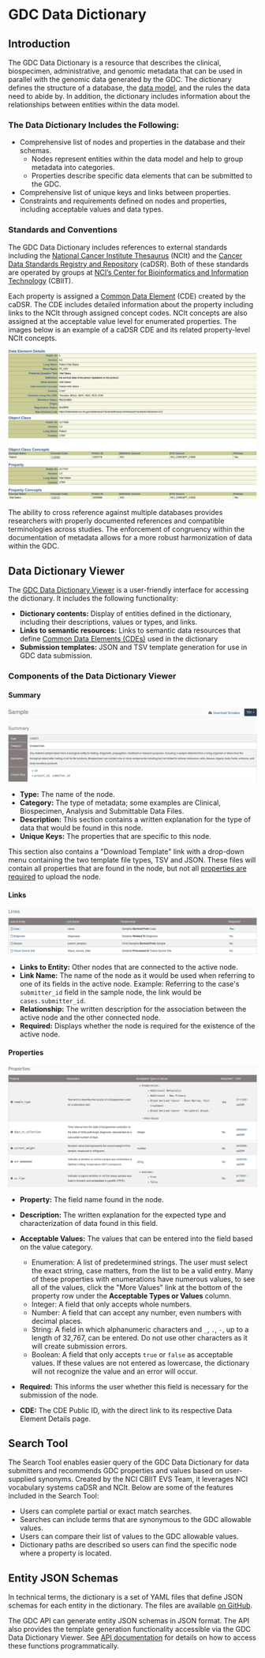 # GDC Data Dictionary


## Introduction

The GDC Data Dictionary is a resource that describes the clinical, biospecimen, administrative, and genomic metadata that can be used in parallel with the genomic data generated by the GDC. The dictionary defines the structure of a database, the [data model](../Data/Data_Model/GDC_Data_Model.md), and the rules the data need to abide by. In addition, the dictionary includes information about the relationships between entities within the data model.

### The Data Dictionary Includes the Following:

* Comprehensive list of nodes and properties in the database and their schemas.
    * Nodes represent entities within the data model and help to group metadata into categories.
    * Properties describe specific data elements that can be submitted to the GDC.
* Comprehensive list of unique keys and links between properties.
* Constraints and requirements defined on nodes and properties, including acceptable values and data types.

### Standards and Conventions

The GDC Data Dictionary includes references to external standards including the [National Cancer Institute Thesaurus](https://ncit.nci.nih.gov/ncitbrowser/) (NCIt) and the [Cancer Data Standards Registry and Repository](https://wiki.nci.nih.gov/display/caDSR/caDSR+Wiki) (caDSR). Both of these standards are operated by groups at [NCI’s Center for Bioinformatics and Information Technology](https://cbiit.cancer.gov/) (CBIIT). 

Each property is assigned a [Common Data Element](https://cdebrowser.nci.nih.gov/cdebrowserClient/cdeBrowser.html#/search) (CDE) created by the caDSR. The CDE includes detailed information about the property including links to the NCIt through assigned concept codes. NCIt concepts are also assigned at the acceptable value level for enumerated properties. The images below is an example of a caDSR CDE and its related property-level NCIt concepts.  

[![CDE Data Elements Details](images/CDE_Data_Element_Details.png)](images/CDE_Data_Element_Details.png "Click to see the full image.")
[![CDE Details](images/CDE_Details.png)](images/CDE_Details.png "Click to see the full image.")

The ability to cross reference against multiple databases provides researchers with properly documented references and compatible terminologies across studies. The enforcement of congruency within the documentation of metadata allows for a more robust harmonization of data within the GDC.

## Data Dictionary Viewer

The [GDC Data Dictionary Viewer](viewer.md) is a user-friendly interface for accessing the dictionary. It includes the following functionality:

*   __Dictionary contents:__ Display of entities defined in the dictionary, including their descriptions, values or types, and links.
*   __Links to semantic resources:__ Links to semantic data resources that define [Common Data Elements (CDEs)](http://cde.nih.gov) used in the dictionary
*   __Submission templates:__ JSON and TSV template generation for use in GDC data submission.

### Components of the Data Dictionary Viewer

#### Summary

[![Title and Summary](images/GDC_DD_Title_and_Summary.png)](images/GDC_DD_Title_and_Summary.png "Click to see the full image.")

* __Type:__ The name of the node.
* __Category:__ The type of metadata; some examples are Clinical, Biospecimen, Analysis and Submittable Data Files.
* __Description:__ This section contains a written explanation for the type of data that would be found in this node.
* __Unique Keys:__ The properties that are specific to this node.

This section also contains a "Download Template" link with a drop-down menu containing the two template file types, TSV and JSON. These files will contain all properties that are found in the node, but not all [properties are required](#properties) to upload the node. 

#### Links

[![Links](images/GDC_DD_Links.png)](images/GDC_DD_Links.png "Click to see the full image.")

* __Links to Entity:__ Other nodes that are connected to the active node.
* __Link Name:__ The name of the node as it would be used when referring to one of its fields in the active node. Example: Referring to the case's `submitter_id` field in the sample node, the link would be `cases.submitter_id`.
* __Relationship:__ The written description for the association between the active node and the other connected node.
* __Required:__ Displays whether the node is required for the existence of the active node.

#### Properties

[![Properties Enumeration](images/GDC_DD_Properties_Enumeration.png)](images/GDC_DD_Properties_Enumeration.png "Click to see the full image.")
[![Properties Integer](images/GDC_DD_Properties_Integer.png)](images/GDC_DD_Properties_Integer.png "Click to see the full image.")
[![Properties Number](images/GDC_DD_Properties_Number.png)](images/GDC_DD_Properties_Number.png "Click to see the full image.")
[![Properties String](images/GDC_DD_Properties_String.png)](images/GDC_DD_Properties_String.png "Click to see the full image.")
[![Properties Boolean](images/GDC_DD_Properties_Boolean.png)](images/GDC_DD_Properties_Boolean.png "Click to see the full image.")

* __Property:__ The field name found in the node.

* __Description:__ The written explanation for the expected type and characterization of data found in this field.

* __Acceptable Values:__ The values that can be entered into the field based on the value category.
    * Enumeration: A list of predetermined strings. The user must select the exact string, case matters, from the list to be a valid entry. Many of these properties with enumerations have numerous values, to see all of the values, click the "More Values" link at the bottom of the property row under the __Acceptable Types or Values__ column.
    * Integer: A field that only accepts whole numbers.
    * Number: A field that can accept any number, even numbers with decimal places. 
    * String: A field in which alphanumeric characters and `_`, `.`, `-`, up to a length of 32,767, can be entered. Do not use other characters as it will create submission errors.
    * Boolean: A field that only accepts `true` or `false` as acceptable values. If these values are not entered as lowercase, the dictionary will not recognize the value and an error will occur.

* __Required:__ This informs the user whether this field is necessary for the submission of the node.

* __CDE:__ The CDE Public ID, with the direct link to its respective Data Element Details page.


## Search Tool

The Search Tool enables easier query of the GDC Data Dictionary for data submitters and recommends GDC properties and values based on user-supplied synonyms.  Created by the NCI CBIIT EVS Team, it leverages NCI vocabulary systems caDSR and NCIt. Below are some of the features included in the Search Tool:

*   Users can complete partial or exact match searches.
*   Searches can include terms that are synonymous to the GDC allowable values.
*   Users can compare their list of values to the GDC allowable values.
*   Dictionary paths are described so users can find the specific node where a property is located.

## Entity JSON Schemas

In technical terms, the dictionary is a set of YAML files that define JSON schemas for each entity in the dictionary. The files are available [on GitHub](https://github.com/NCI-GDC/gdcdictionary/tree/develop/gdcdictionary/schemas).

The GDC API can generate entity JSON schemas in JSON format. The API also provides the template generation functionality accessible via the GDC Data Dictionary Viewer. See [API documentation](../API/Users_Guide/Submission/#gdc-data-dictionary-endpoints) for details on how to access these functions programmatically.
